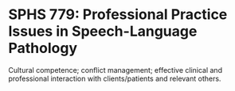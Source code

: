 # SPHS 779: Professional Practice Issues in Speech-Language Pathology

Cultural competence; conflict management; effective clinical and professional interaction with clients/patients and relevant others.